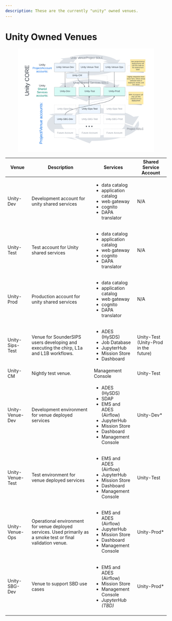 ```yaml
---
description: These are the currently "unity" owned venues.
---
```


# Unity Owned Venues

<div data-full-width="true">

<figure><img src="../../../.gitbook/assets/Unity Venues and SDLC (5).png" alt=""><figcaption></figcaption></figure>

</div>

| Venue            | Description                                                                                                    | Services                                                                                                                                                         | Shared Service Account                |
| ---------------- | -------------------------------------------------------------------------------------------------------------- | ---------------------------------------------------------------------------------------------------------------------------------------------------------------- | ------------------------------------- |
| Unity-Dev        | Development account for unity shared services                                                                  | <ul><li>data catalog</li><li>application catalog</li><li>web gateway</li><li>cognito</li><li>DAPA translator</li></ul>                                           | N/A                                   |
| Unity-Test       | Test account for Unity shared services                                                                         | <ul><li>data catalog</li><li>application catalog</li><li>web gateway</li><li>cognito</li><li>DAPA translator</li></ul>                                           | N/A                                   |
| Unity-Prod       | Production account for unity shared services                                                                   | <ul><li>data catalog</li><li>application catalog</li><li>web gateway</li><li>cognito</li><li>DAPA translator</li></ul>                                           | N/A                                   |
| Unity-Sips-Test  | Venue for SounderSIPS users developing and executing  the chirp, L1a and L1B workflows.                        | <ul><li>ADES (HySDS)</li><li>Job Database</li><li>JupyterHub</li><li>Mission Store</li><li>Dashboard</li></ul>                                                   | Unity-Test (Unity-Prod in the future) |
| Unity-CM         | Nightly test venue.                                                                                            | Management Console                                                                                                                                               | Unity-Test                            |
| Unity-Venue-Dev  | Development environment for venue deployed services                                                            | <ul><li>ADES (HySDS)</li><li>SDAP</li><li>EMS and ADES (Airflow)</li><li>JupyterHub</li><li>Mission Store</li><li>Dashboard</li><li>Management Console</li></ul> | Unity-Dev\*                           |
| Unity-Venue-Test | Test environment for venue deployed services                                                                   | <ul><li>EMS and ADES (Airflow)</li><li>JupyterHub</li><li>Mission Store</li><li>Dashboard</li><li>Management Console</li></ul>                                   | Unity-Test                            |
| Unity-Venue-Ops  | Operational environment for venue deployed services. Used primarily as a smoke test or final validation venue. | <ul><li>EMS and ADES (Airflow)</li><li>JupyterHub</li><li>Mission Store</li><li>Dashboard</li><li>Management Console</li></ul>                                   | Unity-Prod\*                          |
| Unity-SBG-Dev    | Venue to support SBD use cases                                                                                 | <ul><li>EMS and ADES (Airflow)</li><li>Mission Store</li><li>Management Console</li><li><em>JupyterHub (TBD)</em></li></ul>                                      | Unity-Prod\*                          |
|                  |                                                                                                                |                                                                                                                                                                  |                                       |
